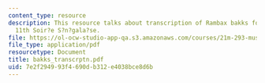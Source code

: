 ```yaml
---
content_type: resource
description: This resource talks about transcription of Rambax bakks for the december
  11th Soir?e S?n?gala?se.
file: https://ol-ocw-studio-app-qa.s3.amazonaws.com/courses/21m-293-music-of-africa-fall-2005/7e2f294993f4690db312e4038bce8d6b_bakks_transcrptn.pdf
file_type: application/pdf
resourcetype: Document
title: bakks_transcrptn.pdf
uid: 7e2f2949-93f4-690d-b312-e4038bce8d6b
---
```

